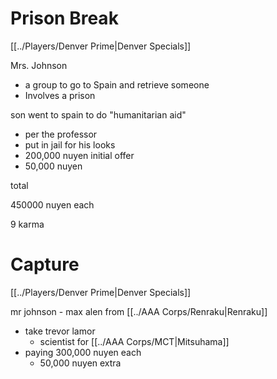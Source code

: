 # Prison Break
[[../Players/Denver Prime|Denver Specials]]

Mrs. Johnson
-   a group to go to Spain and retrieve someone
-   Involves a prison

son went to spain to do "humanitarian aid"
-   per the professor
-   put in jail for his looks
-   200,000 nuyen initial offer
-   50,000 nuyen

total

450000 nuyen each

9 karma

# Capture
[[../Players/Denver Prime|Denver Specials]]

mr johnson - max alen from [[../AAA Corps/Renraku|Renraku]]
-   take trevor lamor
	-   scientist for [[../AAA Corps/MCT|Mitsuhama]]
-   paying 300,000 nuyen each
	-   50,000 nuyen extra
